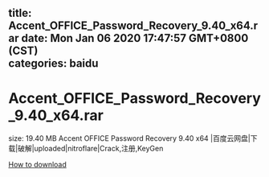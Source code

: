 
title: Accent_OFFICE_Password_Recovery_9.40_x64.rar
date: Mon Jan 06 2020 17:47:57 GMT+0800 (CST)    
categories: baidu
---

# Accent_OFFICE_Password_Recovery_9.40_x64.rar
size: 19.40 MB
 Accent OFFICE Password Recovery 9.40 x64 |百度云网盘|下载|破解|uploaded|nitroflare|Crack,注册,KeyGen
 

[How to download](https://bpcam.bemobtrk.com/go/2ceec3aa-1ca2-46d6-b9ff-aaa5c184517c?jno=2117)